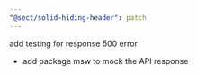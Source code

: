 ```yaml
---
"@sect/solid-hiding-header": patch
---
```


add testing for response 500 error

- add package msw to mock the API response
